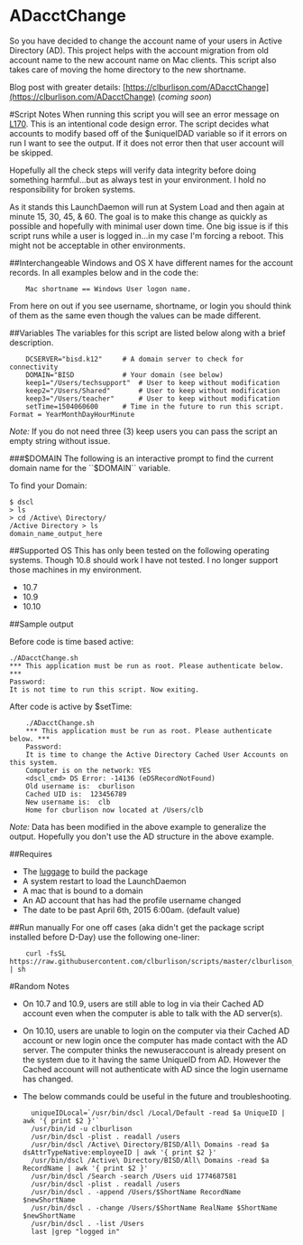 ADacctChange
===

So you have decided to change the account name of your users in Active Directory (AD). This project helps with the account migration from old account name to the new account name on Mac clients. This script also takes care of moving the home directory to the new shortname.

Blog post with greater details: [https://clburlison.com/ADacctChange](https://clburlison.com/ADacctChange) (_coming soon_)

#Script Notes
When running this script you will see an error message on [L170](./ADacctChange.sh#L170). This is an intentional code design error. The script decides what accounts to modify based off of the $uniqueIDAD variable so if it errors on run I want to see the output. If it does not error then that user account will be skipped.

Hopefully all the check steps will verify data integrity before doing something harmful...but as always test in your environment.
I hold no responsibility for broken systems.

As it stands this LaunchDaemon will run at System Load and then again at minute 15, 30, 45, & 60. The goal is to make this change as quickly as possible and hopefully with minimal user down time. One big issue is if this script runs while a user is logged in...in my case I'm forcing a reboot. This might not be acceptable in other environments.

##Interchangeable
Windows and OS X have different names for the account records. In all examples below and in the code the:
 
		Mac shortname == Windows User logon name.
 
 From here on out if you see username, shortname, or login you should think of them as the same even though the values can be made different. 

##Variables
The variables for this script are listed below along with a brief description. 

		DCSERVER="bisd.k12"		# A domain server to check for connectivity
		DOMAIN="BISD			# Your domain (see below)
		keep1="/Users/techsupport"	# User to keep without modification
		keep2="/Users/Shared"		# User to keep without modification
		keep3="/Users/teacher"		# User to keep without modification
		setTime=1504060600		# Time in the future to run this script. Format = YearMonthDayHourMinute

_Note:_ If you do not need three (3) keep users you can pass the script an empty string without issue.

###$DOMAIN
The following is an interactive prompt to find the current domain name for the ``$DOMAIN`` variable.

To find your Domain:

	$ dscl
	> ls
	> cd /Active\ Directory/
	/Active Directory > ls
	domain_name_output_here

##Supported OS
This has only been tested on the following operating systems. Though 10.8 should work I have not tested. I no longer support those machines in my environment.

* 10.7
* 10.9
* 10.10 

##Sample output

Before code is time based active:

	./ADacctChange.sh 
	*** This application must be run as root. Please authenticate below. ***
	Password:
	It is not time to run this script. Now exiting.


After code is active by $setTime:

		./ADacctChange.sh 
		*** This application must be run as root. Please authenticate below. ***
		Password:
		It is time to change the Active Directory Cached User Accounts on this system.
		Computer is on the network: YES
		<dscl_cmd> DS Error: -14136 (eDSRecordNotFound)
		Old username is:  cburlison
		Cached UID is:  123456789
		New username is:  clb
		Home for cburlison now located at /Users/clb

_Note:_ Data has been modified in the above example to generalize the output. Hopefully you don't use the AD structure in the above example.

##Requires

* The [luggage](https://github.com/unixorn/luggage) to build the package
* A system restart to load the LaunchDaemon
* A mac that is bound to a domain
* An AD account that has had the profile username changed
* The date to be past April 6th, 2015 6:00am. (default value)


##Run manually
For one off cases (aka didn't get the package script installed before D-Day) use the following one-liner:

		curl -fsSL https://raw.githubusercontent.com/clburlison/scripts/master/clburlison_scripts/ADacctChange/ADacctChange.sh | sh


#Random Notes
* On 10.7 and 10.9, users are still able to log in via their Cached AD account even when the computer is able to talk with the AD server(s).
* On 10.10, users are unable to login on the computer via their Cached AD account or new login once the computer has made contact with the AD server. The computer thinks the newuseraccount is already present on the system due to it having the same UniqueID from AD. However the Cached account will not authenticate with AD since the login username has changed.
* The below commands could be useful in the future and troubleshooting.	
	
		uniqueIDLocal=`/usr/bin/dscl /Local/Default -read $a UniqueID | awk '{ print $2 }'`
		/usr/bin/id -u clburlison
		/usr/bin/dscl -plist . readall /users 
		/usr/bin/dscl /Active\ Directory/BISD/All\ Domains -read $a dsAttrTypeNative:employeeID | awk '{ print $2 }'
		/usr/bin/dscl /Active\ Directory/BISD/All\ Domains -read $a RecordName | awk '{ print $2 }'
		/usr/bin/dscl /Search -search /Users uid 1774687581
		/usr/bin/dscl -plist . readall /users
		/usr/bin/dscl . -append /Users/$ShortName RecordName $newShortName
		/usr/bin/dscl . -change /Users/$ShortName RealName $ShortName $newShortName
		/usr/bin/dscl . -list /Users
		last |grep "logged in"
